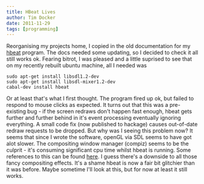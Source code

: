 ```yaml
---
title: HBeat Lives
author: Tim Docker
date: 2011-11-29
tags: [programming]
---
```

Reorganising my projects home, I copied in the old documentation for my
[hbeat](http://dockerz.net/twd/hBeat) program. The docs needed some
updating, so I decided to check it all still works ok. Fearing bitrot, I
was pleased and a little suprised to see that on my recently rebuilt
ubuntu machine, all I needed was

    sudo apt-get install libsdl1.2-dev
    sudo apt-get install libsdl-mixer1.2-dev
    cabal-dev install hbeat

Or at least that's what I first thought. The program fired up ok, but
failed to respond to mouse clicks as expected. It turns out that this
was a pre-existing bug - if the screen redraws don't happen fast enough,
hbeat gets further and further behind in it's event processing
eventually ignoring everything. A small code fix (now published to
hackage) causes out-of-date redraw requests to be dropped. But why was I
seeing this problem now? It seems that since I wrote the software,
openGL via SDL seems to have got alot slower. The compositing window
manager (compiz) seems to be the culprit - it's consuming significant
cpu time whilst hbeat is running. Some references to this can be found
[here](http://forums.libsdl.org/viewtopic.php?t=6511&sid=19ba7791909f191ef4959cf13841caec).
I guess there's a downside to all those fancy compositing effects. It's
a shame hbeat is now a fair bit glitchier than it was before. Maybe
sometime I'll look at this, but for now at least it still works.
